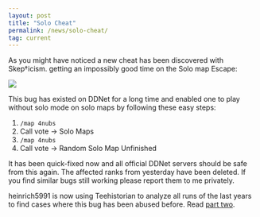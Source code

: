 ```yaml
---
layout: post
title: "Solo Cheat"
permalink: /news/solo-cheat/
tag: current
---
```

As you might have noticed a new cheat has been discovered with Skep†icism. getting an impossibly good time on the Solo map Escape:

[<img class="demo" src="/_uploads/solo-cheat.png" />](https://discord.com/channels/252358080522747904/338779500085116938/777620722784665630)

This bug has existed on DDNet for a long time and enabled one to play without solo mode on solo maps by following these easy steps:

1. `/map 4nubs`
2. Call vote -> Solo Maps
3. `/map 4nubs`
4. Call vote -> Random Solo Map Unfinished

It has been quick-fixed now and all official DDNet servers should be safe from this again. The affected ranks from yesterday have been deleted. If you find similar bugs still working please report them to me privately.

heinrich5991 is now using Teehistorian to analyze all runs of the last years to find cases where this bug has been abused before. Read [part two](/news/solo-cheat-ii).
